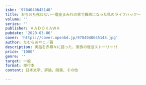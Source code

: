 ```yaml
---
isbn: '9784040645148'
title: おちおち死ねない～借金まみれの家で難病になった私のライフハック～
volume: ''
series: ''
publisher: ＫＡＤＯＫＡＷＡ
pubdate: '2020-03-06'
cover: 'https://cover.openbd.jp/9784040645148.jpg'
author: たむらあやこ／著
description: 実話を赤裸々に語った、家族の復活ストーリー!!
price: '1000'
genre: ''
target: 一般
format: 単行本
content: 日本文学、評論、随筆、その他

---
```

